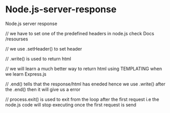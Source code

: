 # Node.js-server-response
Node.js server response

// we have to set one of the predefined headers in node.js check Docs /resourses


// we use .setHeader() to set header


// .write() is used to return html 


// we will learn a much better way to return html using TEMPLATING when we learn Express.js


// .end() tells that the response/html has eneded hence we use .write() after the .end() then it will give us a error


// process.exit() is used to exit from the loop after the first request i.e the node.js code will stop executing once the first request is send
